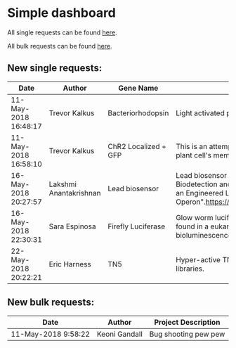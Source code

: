 
# Simple dashboard

All single requests can be found [here](https://docs.google.com/spreadsheets/d/1j5Gc7KEfRlPCIaXMGjDhgQDfSOVx7tnbss9AksrHhzk/edit?usp=sharing). 

All bulk requests can be found [here](https://docs.google.com/spreadsheets/d/1qgNt3h63--o7qlhTdkUqGpLqVOGizUaY5dMG7VdCwHA/edit?usp=sharing).

## New single requests:

Date | Author | Gene Name | Description | Links
| --- | --- | --- | --- | --- |
11-May-2018 16:48:17 | Trevor Kalkus | Bacteriorhodopsin | Light activated proton pump | https://www.ncbi.nlm.nih.gov/pubmed/3597412 https://www.ncbi.nlm.nih.gov/pubmed/3036852 | 
11-May-2018 16:58:10 | Trevor Kalkus | ChR2 Localized + GFP | This is an attempt to localize a channel protein within a plant cell's membrane | https://www.uniprot.org/uniprot/B4Y105 http://parts.igem.org/wiki/index.php?title=Part:BBa_K105012 https://www.ncbi.nlm.nih.gov/pmc/articles/PMC2879764/ http://www.plantcell.org/content/plantcell/suppl/2010/04/06/tpc.109.072678.DC1/Offringa_Supp_Data_final.pdf https://www.uniprot.org/uniprot/C5MKY7 | 
16-May-2018 20:27:57 | Lakshmi Anantakrishnan | Lead biosensor | Lead biosensor from paper by Wei et al "Simple Whole-Cell Biodetection and Bioremediation of Heavy Metals Based on an Engineered Lead-Specific Operon".https://pubs.acs.org/doi/abs/10.1021/es4046567 | https://www.ncbi.nlm.nih.gov/nuccore/NC_007971.2 | 
16-May-2018 22:30:31 | Sara Espinosa | Firefly Luciferase | Glow worm luciferase is a useful bioluminescent protein found in a eukaryotic insect. This enzyme codes for bioluminescence in over 2000 beetles. | https://www.ncbi.nlm.nih.gov/pmc/articles/PMC2990329/ | 
22-May-2018 20:22:21 | Eric Harness | TN5 | Hyper-active TN5 Gene used for Making Sequencing libraries. | http://www.g3journal.org/content/early/2017/11/08/g3.117.300257 https://www.ncbi.nlm.nih.gov/pmc/articles/PMC4248319/pdf/2033.pdf https://www.ncbi.nlm.nih.gov/pubmed/7504907 | 

## New bulk requests: 

Date | Author | Project Description 
| --- | --- | --- |
11-May-2018 9:58:22 | Keoni Gandall | Bug shooting pew pew | 

